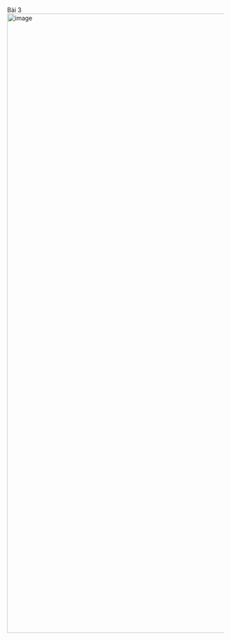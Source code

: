 Bài 3 <img width="1440" alt="image" src="https://github.com/user-attachments/assets/1ce6424f-0889-483c-92d7-a26937a3ade6">
